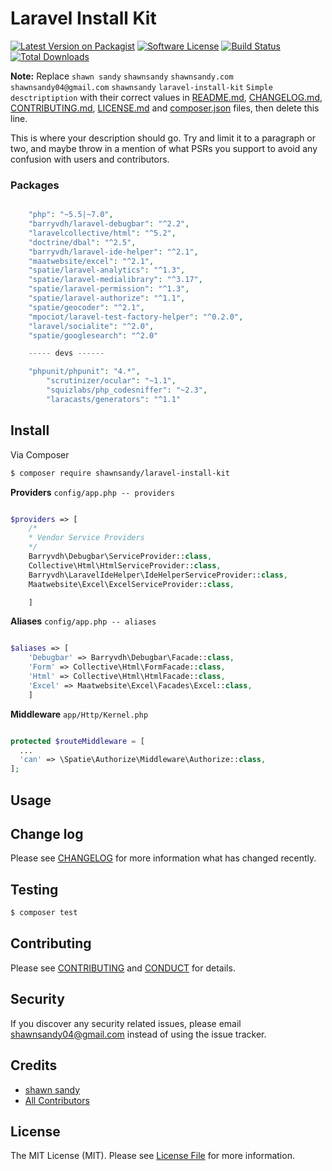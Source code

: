 # Laravel Install Kit

[![Latest Version on Packagist][ico-version]][link-packagist]
[![Software License][ico-license]](LICENSE.md)
[![Build Status][ico-travis]][link-travis]
[![Total Downloads][ico-downloads]][link-downloads]

**Note:** Replace ```shawn sandy``` ```shawnsandy``` ```shawnsandy.com``` ```shawnsandy04@gmail.com``` ```shawnsandy``` ```laravel-install-kit``` ```Simple desctriptiption``` with their correct values in [README.md](README.md), [CHANGELOG.md](CHANGELOG.md), [CONTRIBUTING.md](CONTRIBUTING.md), [LICENSE.md](LICENSE.md) and [composer.json](composer.json) files, then delete this line.

This is where your description should go. Try and limit it to a paragraph or two, and maybe throw in a mention of what
PSRs you support to avoid any confusion with users and contributors.

### Packages

``` php

    "php": "~5.5|~7.0",
    "barryvdh/laravel-debugbar": "^2.2",
    "laravelcollective/html": "^5.2",
    "doctrine/dbal": "^2.5",
    "barryvdh/laravel-ide-helper": "^2.1",
    "maatwebsite/excel": "^2.1",
    "spatie/laravel-analytics": "^1.3",
    "spatie/laravel-medialibrary": "^3.17",
    "spatie/laravel-permission": "^1.3",
    "spatie/laravel-authorize": "^1.1",
    "spatie/geocoder": "^2.1",
    "mpociot/laravel-test-factory-helper": "^0.2.0",
    "laravel/socialite": "^2.0",
    "spatie/googlesearch": "^2.0"

    ----- devs ------

    "phpunit/phpunit": "4.*",
        "scrutinizer/ocular": "~1.1",
        "squizlabs/php_codesniffer": "~2.3",
        "laracasts/generators": "^1.1"
```


## Install

Via Composer

``` bash
$ composer require shawnsandy/laravel-install-kit
```
__Providers__ `config/app.php -- providers`


``` php

$providers => [
    /*
    * Vendor Service Providers
    */
    Barryvdh\Debugbar\ServiceProvider::class,
    Collective\Html\HtmlServiceProvider::class,
    Barryvdh\LaravelIdeHelper\IdeHelperServiceProvider::class,
    Maatwebsite\Excel\ExcelServiceProvider::class,

    ]
```

__Aliases__ `config/app.php -- aliases`

``` php

$aliases => [
    'Debugbar' => Barryvdh\Debugbar\Facade::class,
    'Form' => Collective\Html\FormFacade::class,
    'Html' => Collective\Html\HtmlFacade::class,
    'Excel' => Maatwebsite\Excel\Facades\Excel::class,
    ]
```

__Middleware__ `app/Http/Kernel.php`
``` php

protected $routeMiddleware = [
  ...
  'can' => \Spatie\Authorize\Middleware\Authorize::class,
];

```

## Usage


## Change log

Please see [CHANGELOG](CHANGELOG.md) for more information what has changed recently.

## Testing

``` bash
$ composer test
```

## Contributing

Please see [CONTRIBUTING](CONTRIBUTING.md) and [CONDUCT](CONDUCT.md) for details.

## Security

If you discover any security related issues, please email shawnsandy04@gmail.com instead of using the issue tracker.

## Credits

- [shawn sandy][link-author]
- [All Contributors][link-contributors]

## License

The MIT License (MIT). Please see [License File](LICENSE.md) for more information.

[ico-version]: https://img.shields.io/packagist/v/shawnsandy/laravel-install-kit.svg?style=flat-square
[ico-license]: https://img.shields.io/badge/license-MIT-brightgreen.svg?style=flat-square
[ico-travis]: https://img.shields.io/travis/LaravelToolKit/simple_pack/master.svg?style=flat-square
[ico-downloads]: https://img.shields.io/packagist/dt/shawnsandy/laravel-install-kit.svg?style=flat-square

[link-packagist]: https://packagist.org/packages/shawnsandy/laravel-install-kit
[link-travis]: https://travis-ci.org/LaravelToolKit/simple_pack
[link-downloads]: https://packagist.org/packages/shawnsandy/laravel-install-kit
[link-author]: https://github.com/shawnsandy
[link-contributors]: ../../contributors
